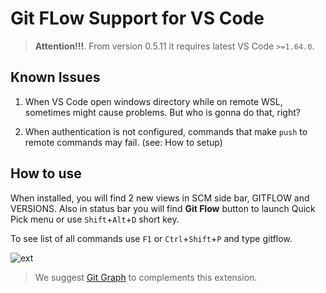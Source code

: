# Git FLow Support for VS Code

> **Attention!!!**. From version 0.5.11 it requires latest VS Code `>=1.64.0`.

## Known Issues

1. When VS Code open windows directory while on remote WSL, sometimes might cause problems. But who is gonna do that, right?

2. When authentication is not configured, commands that make `push` to remote commands may fail. (see: How to setup)

## How to use

When installed, you will find 2 new views in SCM side bar, GITFLOW and VERSIONS. Also in status bar you will find **Git Flow** button to launch Quick Pick menu or use `Shift`+`Alt`+`D` short key.

To see list of all commands use `F1` or `Ctrl`+`Shift`+`P` and type gitflow.

![ext](https://raw.githubusercontent.com/Serhioromano/vscode-gitflow/main/resources/media/ss.png)

> We suggest [Git Graph](https://marketplace.visualstudio.com/items?itemName=mhutchie.git-graph) to complements this extension.
